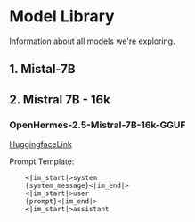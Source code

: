 # Model Library
Information about all models we're exploring.


## 1. Mistal-7B
### 


## 2. Mistral 7B - 16k
### OpenHermes-2.5-Mistral-7B-16k-GGUF
[HuggingfaceLink](https://huggingface.co/TheBloke/OpenHermes-2.5-Mistral-7B-16k-GGUF)

Prompt Template: 
```
    <|im_start|>system
    {system_message}<|im_end|>
    <|im_start|>user
    {prompt}<|im_end|>
    <|im_start|>assistant
```
